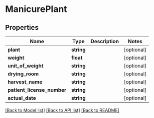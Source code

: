 # ManicurePlant

## Properties
Name | Type | Description | Notes
------------ | ------------- | ------------- | -------------
**plant** | **string** |  | [optional] 
**weight** | **float** |  | [optional] 
**unit_of_weight** | **string** |  | [optional] 
**drying_room** | **string** |  | [optional] 
**harvest_name** | **string** |  | [optional] 
**patient_license_number** | **string** |  | [optional] 
**actual_date** | **string** |  | [optional] 

[[Back to Model list]](../../README.md#documentation-for-models) [[Back to API list]](../../README.md#documentation-for-api-endpoints) [[Back to README]](../../README.md)

